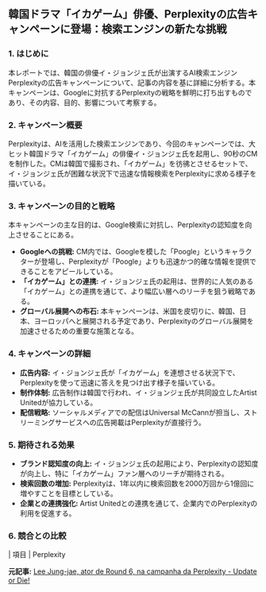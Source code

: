 ## 韓国ドラマ「イカゲーム」俳優、Perplexityの広告キャンペーンに登場：検索エンジンの新たな挑戦

### 1. はじめに

本レポートでは、韓国の俳優イ・ジョンジェ氏が出演するAI検索エンジンPerplexityの広告キャンペーンについて、記事の内容を基に詳細に分析する。本キャンペーンは、Googleに対抗するPerplexityの戦略を鮮明に打ち出すものであり、その内容、目的、影響について考察する。

### 2. キャンペーン概要

Perplexityは、AIを活用した検索エンジンであり、今回のキャンペーンでは、大ヒット韓国ドラマ「イカゲーム」の俳優イ・ジョンジェ氏を起用し、90秒のCMを制作した。CMは韓国で撮影され、「イカゲーム」を彷彿とさせるセットで、イ・ジョンジェ氏が困難な状況下で迅速な情報検索をPerplexityに求める様子を描いている。

### 3. キャンペーンの目的と戦略

本キャンペーンの主な目的は、Google検索に対抗し、Perplexityの認知度を向上させることにある。

* **Googleへの挑戦:** CM内では、Googleを模した「Poogle」というキャラクターが登場し、Perplexityが「Poogle」よりも迅速かつ的確な情報を提供できることをアピールしている。
* **「イカゲーム」との連携:** イ・ジョンジェ氏の起用は、世界的に人気のある「イカゲーム」との連携を通じて、より幅広い層へのリーチを狙う戦略である。
* **グローバル展開への布石:** 本キャンペーンは、米国を皮切りに、韓国、日本、ヨーロッパへと展開される予定であり、Perplexityのグローバル展開を加速させるための重要な施策となる。

### 4. キャンペーンの詳細

* **広告内容:** イ・ジョンジェ氏が「イカゲーム」を連想させる状況下で、Perplexityを使って迅速に答えを見つけ出す様子を描いている。
* **制作体制:** 広告制作は韓国で行われ、イ・ジョンジェ氏が共同設立したArtist Unitedが協力している。
* **配信戦略:** ソーシャルメディアでの配信はUniversal McCannが担当し、ストリーミングサービスへの広告掲載はPerplexityが直接行う。

### 5. 期待される効果

* **ブランド認知度の向上:** イ・ジョンジェ氏の起用により、Perplexityの認知度が向上し、特に「イカゲーム」ファン層へのリーチが期待される。
* **検索回数の増加:** Perplexityは、1年以内に検索回数を2000万回から1億回に増やすことを目標としている。
* **企業との連携強化:** Artist Unitedとの連携を通じて、企業内でのPerplexityの利用を促進する。

### 6. 競合との比較

| 項目 | Perplexity 

**元記事:** [Lee Jung-jae, ator de Round 6, na campanha da Perplexity - Update or Die!](https://updateordie.com/2025/03/20/lee-jung-jae-ator-de-round-6-na-campanha-da-perplexity/)